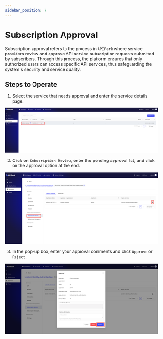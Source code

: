 ```yaml
---
sidebar_position: 7
---
```


# Subscription Approval

Subscription approval refers to the process in `APIPark` where service providers review and approve API service subscription requests submitted by subscribers. Through this process, the platform ensures that only authorized users can access specific API services, thus safeguarding the system's security and service quality.

## Steps to Operate

1. Select the service that needs approval and enter the service details page.

![](../../quick/provider/images/2024-09-08/30415699670c5235f8b4b9d682d6b1b4e6ecd26624cb658ef283b08487bbd197.png)

2. Click on `Subscription Review`, enter the pending approval list, and click on the approval option at the end.

![](../../quick/provider/images/2024-09-08/a74e613f1bdb7ca36f0c0e147cb7aa5643eb647c7e5c04d65b734ac57ae6a9c7.png)  

3. In the pop-up box, enter your approval comments and click `Approve` or `Reject`.

![](../../quick/provider/images/2024-09-08/103b1de917cbfc01c61e148eda37495eff86b045a4148baa88f657487356c4e5.png)  

